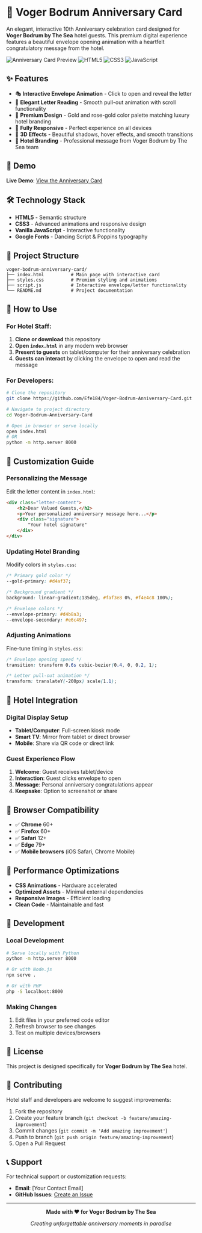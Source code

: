 # 🌊 Voger Bodrum Anniversary Card

An elegant, interactive 10th Anniversary celebration card designed for **Voger Bodrum by The Sea** hotel guests. This premium digital experience features a beautiful envelope opening animation with a heartfelt congratulatory message from the hotel.

![Anniversary Card Preview](https://img.shields.io/badge/Status-Live-success?style=for-the-badge)
![HTML5](https://img.shields.io/badge/HTML5-E34F26?style=for-the-badge&logo=html5&logoColor=white)
![CSS3](https://img.shields.io/badge/CSS3-1572B6?style=for-the-badge&logo=css3&logoColor=white)
![JavaScript](https://img.shields.io/badge/JavaScript-F7DF1E?style=for-the-badge&logo=javascript&logoColor=black)

## ✨ Features

- 🎭 **Interactive Envelope Animation** - Click to open and reveal the letter
- 💌 **Elegant Letter Reading** - Smooth pull-out animation with scroll functionality
- 🎨 **Premium Design** - Gold and rose-gold color palette matching luxury hotel branding
- 📱 **Fully Responsive** - Perfect experience on all devices
- 🌟 **3D Effects** - Beautiful shadows, hover effects, and smooth transitions
- 🏨 **Hotel Branding** - Professional message from Voger Bodrum by The Sea team

## 🚀 Demo

**Live Demo**: [View the Anniversary Card](https://efe184.github.io/Voger-Bodrum-Anniversary-Card/)

## 🛠️ Technology Stack

- **HTML5** - Semantic structure
- **CSS3** - Advanced animations and responsive design
- **Vanilla JavaScript** - Interactive functionality
- **Google Fonts** - Dancing Script & Poppins typography

## 📁 Project Structure

```
voger-bodrum-anniversary-card/
├── index.html          # Main page with interactive card
├── styles.css          # Premium styling and animations
├── script.js           # Interactive envelope/letter functionality
└── README.md           # Project documentation
```

## 🎯 How to Use

### For Hotel Staff:
1. **Clone or download** this repository
2. **Open `index.html`** in any modern web browser
3. **Present to guests** on tablet/computer for their anniversary celebration
4. **Guests can interact** by clicking the envelope to open and read the message

### For Developers:
```bash
# Clone the repository
git clone https://github.com/Efe184/Voger-Bodrum-Anniversary-Card.git

# Navigate to project directory
cd Voger-Bodrum-Anniversary-Card

# Open in browser or serve locally
open index.html
# OR
python -m http.server 8000
```

## 🎨 Customization Guide

### Personalizing the Message

Edit the letter content in `index.html`:

```html
<div class="letter-content">
    <h2>Dear Valued Guests,</h2>
    <p>Your personalized anniversary message here...</p>
    <div class="signature">
        "Your hotel signature"
    </div>
</div>
```

### Updating Hotel Branding

Modify colors in `styles.css`:

```css
/* Primary gold color */
--gold-primary: #d4af37;

/* Background gradient */
background: linear-gradient(135deg, #faf3e8 0%, #f4e4c8 100%);

/* Envelope colors */
--envelope-primary: #d4b8a3;
--envelope-secondary: #e6c497;
```

### Adjusting Animations

Fine-tune timing in `styles.css`:

```css
/* Envelope opening speed */
transition: transform 0.6s cubic-bezier(0.4, 0, 0.2, 1);

/* Letter pull-out animation */
transform: translateY(-200px) scale(1.1);
```

## 🏨 Hotel Integration

### Digital Display Setup
- **Tablet/Computer**: Full-screen kiosk mode
- **Smart TV**: Mirror from tablet or direct browser
- **Mobile**: Share via QR code or direct link

### Guest Experience Flow
1. **Welcome**: Guest receives tablet/device
2. **Interaction**: Guest clicks envelope to open
3. **Message**: Personal anniversary congratulations appear
4. **Keepsake**: Option to screenshot or share

## 📱 Browser Compatibility

- ✅ **Chrome** 60+
- ✅ **Firefox** 60+
- ✅ **Safari** 12+
- ✅ **Edge** 79+
- ✅ **Mobile browsers** (iOS Safari, Chrome Mobile)

## 🎯 Performance Optimizations

- **CSS Animations** - Hardware accelerated
- **Optimized Assets** - Minimal external dependencies
- **Responsive Images** - Efficient loading
- **Clean Code** - Maintainable and fast

## 🔧 Development

### Local Development
```bash
# Serve locally with Python
python -m http.server 8000

# Or with Node.js
npx serve .

# Or with PHP
php -S localhost:8000
```

### Making Changes
1. Edit files in your preferred code editor
2. Refresh browser to see changes
3. Test on multiple devices/browsers

## 📄 License

This project is designed specifically for **Voger Bodrum by The Sea** hotel. 

## 🤝 Contributing

Hotel staff and developers are welcome to suggest improvements:

1. Fork the repository
2. Create your feature branch (`git checkout -b feature/amazing-improvement`)
3. Commit changes (`git commit -m 'Add amazing improvement'`)
4. Push to branch (`git push origin feature/amazing-improvement`)
5. Open a Pull Request

## 📞 Support

For technical support or customization requests:

- **Email**: [Your Contact Email]
- **GitHub Issues**: [Create an Issue](https://github.com/Efe184/Voger-Bodrum-Anniversary-Card/issues)

---

<div align="center">

**Made with ❤️ for Voger Bodrum by The Sea**

*Creating unforgettable anniversary moments in paradise*

</div>